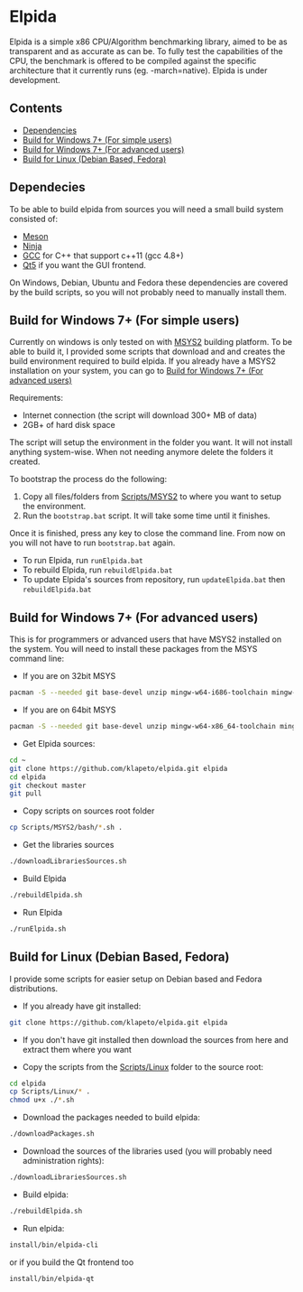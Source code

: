 # Elpida

Elpida is a simple x86 CPU/Algorithm benchmarking library, aimed to be as transparent and as accurate as can be.
To fully test the capabilities of the CPU, the benchmark is offered to be compiled against the specific architecture that it currently runs (eg. -march=native). Elpida is under development.

## Contents

* [Dependencies](#dependecies)
* [Build for Windows 7+ (For simple users)](#build-for-windows-7-for-simple-users)
* [Build for Windows 7+ (For advanced users)](#build-for-windows-7-for-advanced-users)
* [Build for Linux (Debian Based, Fedora)](#build-for-linux-debian-based-fedora)

## Dependecies

To be able to build elpida from sources you will need a small build system consisted of:

* [Meson](https://mesonbuild.com "The Meson Build system")
* [Ninja](https://ninja-build.org/ "Ninja, a small build system with a focus on speed")
* [GCC](https://gcc.gnu.org "The GNU Compiler collection") for C++ that support c++11 (gcc 4.8+)
* [Qt5](https://www.qt.io/) if you want the GUI frontend.

On Windows, Debian, Ubuntu and Fedora these dependencies are covered by the build scripts, so you will not probably need to manually install them.

## Build for Windows 7+ (For simple users)

Currently on windows is only tested on with [MSYS2](https://www.msys2.org/ "MSYS2 is a software distro and building platform for Windows") building platform. To be able to build it, I provided some scripts that download and and creates the build environment required to build elpida. If you already have a MSYS2 installation on your system, you can go to [Build for Windows 7+ (For advanced users)](#build-for-windows-7-for-simple-users)

Requirements:

* Internet connection (the script will download 300+ MB of data)
* 2GB+ of hard disk space

The script will setup the environment in the folder you want. It will not install anything system-wise. When not needing anymore delete the folders it created.

To bootstrap the process do the following:

1. Copy all files/folders from [Scripts/MSYS2](Scripts/MSYS2) to where you want to setup the environment.
2. Run the `bootstrap.bat` script. It will take some time until it finishes.

Once it is finished, press any key to close the command line. From now on you will not have to run `bootstrap.bat` again.

* To run Elpida, run `runElpida.bat`
* To rebuild Elpida, run `rebuildElpida.bat`
* To update Elpida's sources from repository, run `updateElpida.bat` then `rebuildElpida.bat`

## Build for Windows 7+ (For advanced users)

This is for programmers or advanced users that have MSYS2 installed on the system. You will need to install these packages from the MSYS command line:

* If you are on 32bit MSYS

``` bash
pacman -S --needed git base-devel unzip mingw-w64-i686-toolchain mingw-w64-i686-python3 mingw-w64-i686-ninja mingw-w64-i686-meson
```

* If you are on 64bit MSYS

``` bash
pacman -S --needed git base-devel unzip mingw-w64-x86_64-toolchain mingw-w64-x86_64-python3 mingw-w64-x86_64-ninja mingw-w64-x86_64-meson
```

* Get Elpida sources:

``` bash
cd ~
git clone https://github.com/klapeto/elpida.git elpida
cd elpida
git checkout master
git pull
```

* Copy scripts on sources root folder

``` bash
cp Scripts/MSYS2/bash/*.sh .
```

* Get the libraries sources

``` bash
./downloadLibrariesSources.sh
```

* Build Elpida

``` bash
./rebuildElpida.sh
```

* Run Elpida

``` bash
./runElpida.sh
```

## Build for Linux (Debian Based, Fedora)

I provide some scripts for easier setup on Debian based and Fedora distributions.

* If you already have git installed:

``` bash
git clone https://github.com/klapeto/elpida.git elpida
```

* If you don't have git installed then download the sources from here and extract them where you want

* Copy the scripts from the [Scripts/Linux](Scripts/Linux) folder to the source root:

``` bash
cd elpida
cp Scripts/Linux/* .
chmod u+x ./*.sh
```

* Download the packages needed to build elpida:

``` bash
./downloadPackages.sh
```

* Download the sources of the libraries used (you will probably need administration rights):

``` bash
./downloadLibrariesSources.sh
```

* Build elpida:

``` bash
./rebuildElpida.sh
```

* Run elpida:

``` bash
install/bin/elpida-cli
```

or if you build the Qt frontend too

``` bash
install/bin/elpida-qt
```
